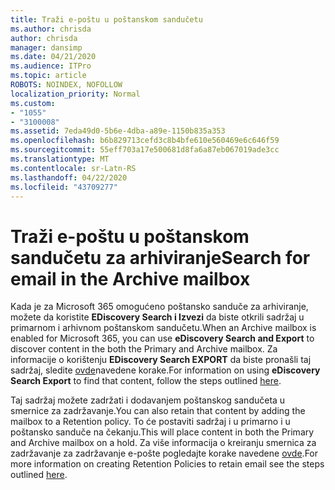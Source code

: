 ```yaml
---
title: Traži e-poštu u poštanskom sandučetu
ms.author: chrisda
author: chrisda
manager: dansimp
ms.date: 04/21/2020
ms.audience: ITPro
ms.topic: article
ROBOTS: NOINDEX, NOFOLLOW
localization_priority: Normal
ms.custom:
- "1055"
- "3100008"
ms.assetid: 7eda49d0-5b6e-4dba-a89e-1150b835a353
ms.openlocfilehash: b6b829713cefd3c8b4bfe610e560469e6c646f59
ms.sourcegitcommit: 55eff703a17e500681d8fa6a87eb067019ade3cc
ms.translationtype: MT
ms.contentlocale: sr-Latn-RS
ms.lasthandoff: 04/22/2020
ms.locfileid: "43709277"
---
```

# <a name="search-for-email-in-the-archive-mailbox"></a><span data-ttu-id="4ed30-102">Traži e-poštu u poštanskom sandučetu za arhiviranje</span><span class="sxs-lookup"><span data-stu-id="4ed30-102">Search for email in the Archive mailbox</span></span>

<span data-ttu-id="4ed30-103">Kada je za Microsoft 365 omogućeno poštansko sanduče za arhiviranje, možete da koristite **EDiscovery Search i Izvezi** da biste otkrili sadržaj u primarnom i arhivnom poštanskom sandučetu.</span><span class="sxs-lookup"><span data-stu-id="4ed30-103">When an Archive mailbox is enabled for Microsoft 365, you can use **eDiscovery Search and Export** to discover content in the both the Primary and Archive mailbox.</span></span> <span data-ttu-id="4ed30-104">Za informacije o korištenju **EDiscovery Search EXPORT** da biste pronašli taj sadržaj, sledite [ovde](https://docs.microsoft.com/office365/securitycompliance/export-search-results)navedene korake.</span><span class="sxs-lookup"><span data-stu-id="4ed30-104">For information on using **eDiscovery Search Export** to find that content, follow the steps outlined [here](https://docs.microsoft.com/office365/securitycompliance/export-search-results).</span></span>
  
<span data-ttu-id="4ed30-105">Taj sadržaj možete zadržati i dodavanjem poštanskog sandučeta u smernice za zadržavanje.</span><span class="sxs-lookup"><span data-stu-id="4ed30-105">You can also retain that content by adding the mailbox to a Retention policy.</span></span> <span data-ttu-id="4ed30-106">To će postaviti sadržaj i u primarno i u poštansko sanduče na čekanju.</span><span class="sxs-lookup"><span data-stu-id="4ed30-106">This will place content in both the Primary and Archive mailbox on a hold.</span></span> <span data-ttu-id="4ed30-107">Za više informacija o kreiranju smernica za zadržavanje za zadržavanje e-pošte pogledajte korake navedene [ovde](https://docs.microsoft.com/Office365/securitycompliance/retention-policies).</span><span class="sxs-lookup"><span data-stu-id="4ed30-107">For more information on creating Retention Policies to retain email see the steps outlined [here](https://docs.microsoft.com/Office365/securitycompliance/retention-policies).</span></span>
  